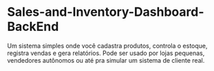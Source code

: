 # Sales-and-Inventory-Dashboard-BackEnd
 Um sistema simples onde você cadastra produtos, controla o estoque, registra vendas e gera relatórios. Pode ser usado por lojas pequenas, vendedores autônomos ou até pra simular um sistema de cliente real.
